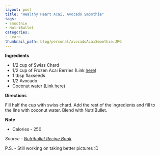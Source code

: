 ```yaml
---
layout: post
title: "Healthy Heart Acai, Avocado Smoothie"
tags:
- Smoothie
- NutriBullet
categories:
- Learn
thumbnail_path: blog/personal/avocadoAcaiSmoothie.JPG
---
```


**Ingredients** <br/>

* 1/2 cup of Swiss Chard <br/>
* 1/2 cup of Frozen Acai Berries (Link [here](https://www.amazon.com/Sambazon-Organic-Sugar-Pure-Acai/dp/B00TKWBTZE/ref=sr_1_2_a_it)) <br/>
* 1 tbsp flaxseeds <br/>
* 1/2 Avocado <br/>
* Coconut water (Link [here](https://www.amazon.com/Organic-Coconut-Certified-Project-Verified/dp/B01BGQ1MLW/ref=sr_1_2_a_it)) <br/>

**Directions** <br/>

Fill half the cup with swiss chard. Add the rest of the ingredients and fill to the line with coconut water. Blend with NutriBullet.

**Note** <br/>

* Calories - 250 <br/>

*Source - [Nutribullet Recipe Book](https://www.amazon.com/Nutribullet-Recipe-Book-Weight-Loss-Anti-Aging/dp/1502579995/ref=sr_1_1)*

P.S. - Still working on taking better pictures :D
